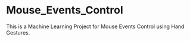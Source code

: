 # Mouse_Events_Control
This is a Machine Learning Project for Mouse Events Control using Hand Gestures.
